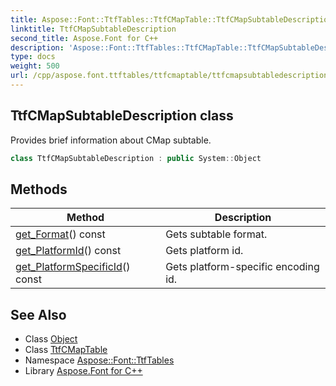 ```yaml
---
title: Aspose::Font::TtfTables::TtfCMapTable::TtfCMapSubtableDescription class
linktitle: TtfCMapSubtableDescription
second_title: Aspose.Font for C++
description: 'Aspose::Font::TtfTables::TtfCMapTable::TtfCMapSubtableDescription class. Provides brief information about CMap subtable in C++.'
type: docs
weight: 500
url: /cpp/aspose.font.ttftables/ttfcmaptable/ttfcmapsubtabledescription/
---
```

## TtfCMapSubtableDescription class


Provides brief information about CMap subtable.

```cpp
class TtfCMapSubtableDescription : public System::Object
```

## Methods

| Method | Description |
| --- | --- |
| [get_Format](./get_format/)() const | Gets subtable format. |
| [get_PlatformId](./get_platformid/)() const | Gets platform id. |
| [get_PlatformSpecificId](./get_platformspecificid/)() const | Gets platform-specific encoding id. |
## See Also

* Class [Object](../../../system/object/)
* Class [TtfCMapTable](../)
* Namespace [Aspose::Font::TtfTables](../../)
* Library [Aspose.Font for C++](../../../)
